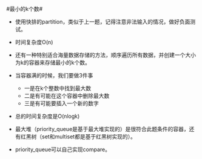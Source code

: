 #最小的k个数#

*   使用快排的partition，类似于上一题，记得注意非法输入的情况，做好负面测试。
*   时间复杂度O(n)

*   还有一种特别适合海量数据存储的方法，顺序遍历所有数据，并创建一个大小为k的容器来存储最小的k个数。
*   当容器满的时候，我们要做3件事
    -   一是在k个整数中找到最大数
    -   二是有可能在这个容器中删除最大数
    -   三是有可能要插入一个新的数字
*   总的时间复杂度是O(nlogk)
*   最大堆（priority_queue是基于最大堆实现的）是很符合此题条件的容器，还有红黑树（set和multiset都是基于红黑树实现的）。
*   priority_queue可以自己实现compare。
